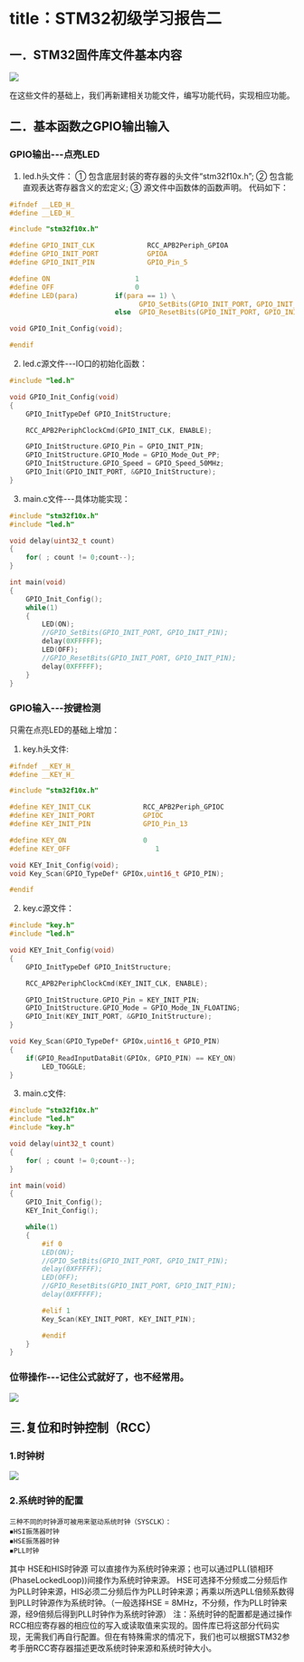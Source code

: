 ﻿# title：STM32初级学习报告二

## 一．STM32固件库文件基本内容

![](C:\Users\30187\AppData\Roaming\marktext\images\2021-01-10-20-06-31-image.png)

在这些文件的基础上，我们再新建相关功能文件，编写功能代码，实现相应功能。

## 二．基本函数之GPIO输出输入

### GPIO输出---点亮LED

1. led.h头文件：
   ①    包含底层封装的寄存器的头文件“stm32f10x.h”;
   ②    包含能直观表达寄存器含义的宏定义;
   ③    源文件中函数体的函数声明。
   代码如下：

```c
#ifndef __LED_H_
#define __LED_H_

#include "stm32f10x.h"

#define GPIO_INIT_CLK             RCC_APB2Periph_GPIOA
#define GPIO_INIT_PORT            GPIOA
#define GPIO_INIT_PIN             GPIO_Pin_5

#define ON                     1
#define OFF                    0
#define LED(para)         if(para == 1) \
                                GPIO_SetBits(GPIO_INIT_PORT, GPIO_INIT_PIN);\
                          else  GPIO_ResetBits(GPIO_INIT_PORT, GPIO_INIT_PIN);

void GPIO_Init_Config(void);

#endif
```

2. led.c源文件---IO口的初始化函数：

```c
#include "led.h"

void GPIO_Init_Config(void)
{
    GPIO_InitTypeDef GPIO_InitStructure;

    RCC_APB2PeriphClockCmd(GPIO_INIT_CLK, ENABLE);

    GPIO_InitStructure.GPIO_Pin = GPIO_INIT_PIN;
    GPIO_InitStructure.GPIO_Mode = GPIO_Mode_Out_PP;
    GPIO_InitStructure.GPIO_Speed = GPIO_Speed_50MHz;
    GPIO_Init(GPIO_INIT_PORT, &GPIO_InitStructure);
}
```

3. main.c文件---具体功能实现：

```c
#include "stm32f10x.h"
#include "led.h"

void delay(uint32_t count)
{
    for( ; count != 0;count--);
}

int main(void)
{
    GPIO_Init_Config();
    while(1)
    {
        LED(ON);
        //GPIO_SetBits(GPIO_INIT_PORT, GPIO_INIT_PIN);
        delay(0XFFFFF);
        LED(OFF);
        //GPIO_ResetBits(GPIO_INIT_PORT, GPIO_INIT_PIN);
        delay(0XFFFFF);
    }
}
```

### GPIO输入---按键检测

只需在点亮LED的基础上增加：

1. key.h头文件:

```c
#ifndef __KEY_H_
#define __KEY_H_

#include "stm32f10x.h"

#define KEY_INIT_CLK             RCC_APB2Periph_GPIOC
#define KEY_INIT_PORT            GPIOC
#define KEY_INIT_PIN             GPIO_Pin_13

#define KEY_ON                   0
#define KEY_OFF                     1

void KEY_Init_Config(void);
void Key_Scan(GPIO_TypeDef* GPIOx,uint16_t GPIO_PIN);

#endif
```

2. key.c源文件：

```c
#include "key.h"
#include "led.h"

void KEY_Init_Config(void)
{
    GPIO_InitTypeDef GPIO_InitStructure;

    RCC_APB2PeriphClockCmd(KEY_INIT_CLK, ENABLE);

    GPIO_InitStructure.GPIO_Pin = KEY_INIT_PIN;
    GPIO_InitStructure.GPIO_Mode = GPIO_Mode_IN_FLOATING;
    GPIO_Init(KEY_INIT_PORT, &GPIO_InitStructure);
}

void Key_Scan(GPIO_TypeDef* GPIOx,uint16_t GPIO_PIN)
{
    if(GPIO_ReadInputDataBit(GPIOx, GPIO_PIN) == KEY_ON)
        LED_TOGGLE;
}
```

3. main.c文件:

```c
#include "stm32f10x.h"
#include "led.h"
#include "key.h"

void delay(uint32_t count)
{
    for( ; count != 0;count--);
}

int main(void)
{
    GPIO_Init_Config();
    KEY_Init_Config();

    while(1)
    {
        #if 0
        LED(ON);
        //GPIO_SetBits(GPIO_INIT_PORT, GPIO_INIT_PIN);
        delay(0XFFFFF);
        LED(OFF);
        //GPIO_ResetBits(GPIO_INIT_PORT, GPIO_INIT_PIN);
        delay(0XFFFFF);

        #elif 1
        Key_Scan(KEY_INIT_PORT, KEY_INIT_PIN);

        #endif
    }
}
```

### 位带操作---记住公式就好了，也不经常用。

![](C:\Users\30187\AppData\Roaming\marktext\images\2021-01-10-20-07-06-image.png)

## 三.复位和时钟控制（RCC）

### 1.时钟树

![](C:\Users\30187\AppData\Roaming\marktext\images\2021-01-10-20-07-17-image.png)

### 2.系统时钟的配置

    三种不同的时钟源可被用来驱动系统时钟（SYSCLK）：
    ◾HSI振荡器时钟
    ◾HSE振荡器时钟
    ◾PLL时钟

其中 HSE和HIS时钟源 可以直接作为系统时钟来源；也可以通过PLL(锁相环(PhaseLockedLoop))间接作为系统时钟来源。
HSE可选择不分频或二分频后作为PLL时钟来源，HIS必须二分频后作为PLL时钟来源；再乘以所选PLL倍频系数得到PLL时钟源作为系统时钟。（一般选择HSE = 8MHz，不分频，作为PLL时钟来源，经9倍频后得到PLL时钟作为系统时钟源）
注：系统时钟的配置都是通过操作RCC相应寄存器的相应位的写入或读取值来实现的。固件库已将这部分代码实现，无需我们再自行配置。但在有特殊需求的情况下，我们也可以根据STM32参考手册RCC寄存器描述更改系统时钟来源和系统时钟大小。
